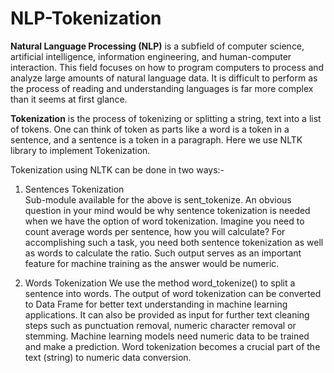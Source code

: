 # NLP-Tokenization

**Natural Language Processing (NLP)** is a subfield of computer science, artificial intelligence, information engineering, and human-computer interaction. This field focuses on how to program computers to process and analyze large amounts of natural language data. It is difficult to perform as the process of reading and understanding languages is far more complex than it seems at first glance.  


**Tokenization** is the process of tokenizing or splitting a string, text into a list of tokens. One can think of token as parts like a word is a token in a sentence, and a sentence is a token in a paragraph. Here we use NLTK library to implement Tokenization.  

Tokenization using NLTK can be done in two ways:-  
1. Sentences Tokenization  
Sub-module available for the above is sent_tokenize. An obvious question in your mind would be why sentence tokenization is needed when we have the option of word tokenization. Imagine you need to count average words per sentence, how you will calculate? For accomplishing such a task, you need both sentence tokenization as well as words to calculate the ratio. Such output serves as an important feature for machine training as the answer would be numeric.  

2. Words Tokenization
We use the method word_tokenize() to split a sentence into words. The output of word tokenization can be converted to Data Frame for better text understanding in machine learning applications. It can also be provided as input for further text cleaning steps such as punctuation removal, numeric character removal or stemming. Machine learning models need numeric data to be trained and make a prediction. Word tokenization becomes a crucial part of the text (string) to numeric data conversion.
